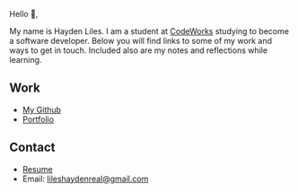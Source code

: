 Hello 👋, 

My name is Hayden Liles. I am a student at [CodeWorks](https://boisecodeworks.com) studying to become a software developer. Below you will find links to some of my work and ways to get in touch. Included also are my notes and reflections while learning. 

## Work

  + [My Github](https://github.com/HardlySalty)
  + [Portfolio](https://HardlySalty.github.io/)

## Contact

  + [Resume](https://HardlySalty.github.io/resume)
  + Email: lileshaydenreal@gmail.com
  
